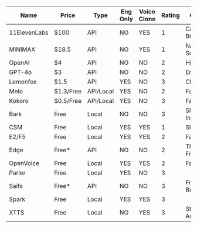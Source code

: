 | Name         | Price     | Type      | Eng Only | Voice Clone | Rating | Comment               |
|--------------|-----------|-----------|----------|-------------|--------|-----------------------|
| 11ElevenLabs | $100      | API       | NO       | YES         | 1      | Catching Breath       |
| MINIMAX      | $18.5     | API       | NO       | YES         | 1      | Natural Sound         |
| OpenAI       | $4        | API       | NO       | NO          | 2      | High quality          |
| GPT-4o       | $3        | API       | NO       | NO          | 2      | Emotions              |
| Lemonfox     | $1.5      | API       | YES      | NO          | 3      | Cheap                 |
| Melo         | $1.3/Free | API/Local | YES      | NO          | 2      | Fast (0.03x)          |
| Kokoro       | $0.5/Free | API/Local | YES      | NO          | 3      | Fast                  |
| Bark         | Free      | Local     | NO       | NO          | 3      | Slow (5x), Intonation |
| CSM          | Free      | Local     | YES      | YES         | 1      | Slow (7x)             |
| E2/F5        | Free      | Local     | YES      | YES         | 2      | Fast                  |
| Edge         | Free*     | API       | NO       | NO          | 2      | Theoretically Free    |
| OpenVoice    | Free      | Local     | YES      | YES         | 2      | Fast (0.08x)          |
| Parler       | Free      | Local     | YES      | NO          | 3      |                       |
| Saifs        | Free*     | API       | NO       | NO          | 3      | Free Due to Bug       |
| Spark        | Free      | Local     | YES      | YES         | 3      |                       |
| XTTS         | Free      | Local     | NO       | YES         | 3      | Strong Accent         |